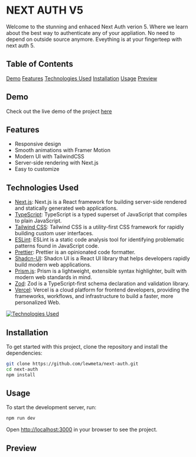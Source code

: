 # NEXT AUTH V5

Welcome to the stunning and enhaced Next Auth verion 5. Where we learn about the best way to authenticate any of your appliation. No need to depend on outside source anymore. Eveything is at your fingerteep with next auth 5.

## Table of Contents

[Demo](#demo)
[Features](#features)
[Technologies Used](#technologies-used)
[Installation](#installation)
[Usage](#usage)
[Preview](#preview)

## Demo

Check out the live demo of the project [here](https://next-auth-v4.vercel.app)

## Features

- Responsive design
- Smooth animations with Framer Motion
- Modern UI with TailwindCSS
- Server-side rendering with Next.js
- Easy to customize

## Technologies Used

- [Next.js](https://nextjs.org/): Next.js is a React framework for building server-side rendered and statically generated web applications.
- [TypeScript](https://www.typescriptlang.org/): TypeScript is a typed superset of JavaScript that compiles to plain JavaScript.
- [Tailwind CSS](https://tailwindcss.com/): Tailwind CSS is a utility-first CSS framework for rapidly building custom user interfaces.
- [ESLint](https://eslint.org/): ESLint is a static code analysis tool for identifying problematic patterns found in JavaScript code.
- [Prettier](https://prettier.io/): Prettier is an opinionated code formatter.
- [Shadcn-UI](https://ui.shadcn.com/): Shadcn UI is a React UI library that helps developers rapidly build modern web applications.
- [Prism.js](https://prismjs.com/): Prism is a lightweight, extensible syntax highlighter, built with modern web standards in mind.
- [Zod](https://zod.dev/): Zod is a TypeScript-first schema declaration and validation library.
- [Vercel](https://vercel.com/): Vercel is a cloud platform for frontend developers, providing the frameworks, workflows, and infrastructure to build a faster, more personalized Web.

[![Technologies Used](https://skillicons.dev/icons?i=nextjs,ts,tailwind,postgres,prisma,react,ts,vercel)](https://skillicons.dev)

## Installation

To get started with this project, clone the repository and install the dependencies:

```bash
git clone https://github.com/lewmeta/next-auth.git
cd next-auth
npm install
```

## Usage

To start the development server, run:

```bash
npm run dev
```

Open [http://localhost:3000](http://localhost:3000) in your browser to see the project.

## Preview

<!-- ![alt text](https://images.pexels.com/photos/270348/pexels-photo-270348.jpeg?auto=compress&cs=tinysrgb&w=1260&h=750&dpr=1) -->
